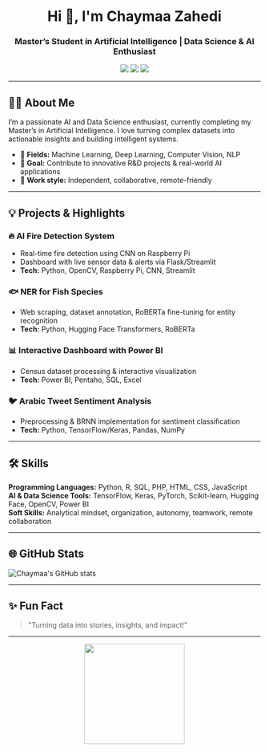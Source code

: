 <h1 align="center">Hi 👋, I'm Chaymaa Zahedi</h1>
<h3 align="center">Master’s Student in Artificial Intelligence | Data Science & AI Enthusiast</h3>

<p align="center">
  <a href="[https://linkedin.com/in/yourprofile](https://www.linkedin.com/in/zahedichaymaa/)"><img src="https://img.shields.io/badge/LinkedIn-0A66C2?style=for-the-badge&logo=linkedin&logoColor=white"/></a>
  <a href="mailto:chayamaazahedi2003@gmail.com"><img src="https://img.shields.io/badge/Email-D14836?style=for-the-badge&logo=gmail&logoColor=white"/></a>
  <a href="#"><img src="https://img.shields.io/badge/Portfolio-FF69B4?style=for-the-badge"/></a>
</p>

---

## 👩‍💻 About Me
I’m a passionate AI and Data Science enthusiast, currently completing my Master’s in Artificial Intelligence. I love turning complex datasets into actionable insights and building intelligent systems.  

- 🔹 **Fields:** Machine Learning, Deep Learning, Computer Vision, NLP  
- 🔹 **Goal:** Contribute to innovative R&D projects & real-world AI applications  
- 🔹 **Work style:** Independent, collaborative, remote-friendly  

---

## 💡 Projects & Highlights

### 🔥 AI Fire Detection System
- Real-time fire detection using CNN on Raspberry Pi  
- Dashboard with live sensor data & alerts via Flask/Streamlit  
- **Tech:** Python, OpenCV, Raspberry Pi, CNN, Streamlit  

### 🐟 NER for Fish Species
- Web scraping, dataset annotation, RoBERTa fine-tuning for entity recognition  
- **Tech:** Python, Hugging Face Transformers, RoBERTa  

### 📊 Interactive Dashboard with Power BI
- Census dataset processing & interactive visualization  
- **Tech:** Power BI, Pentaho, SQL, Excel  

### 🐦 Arabic Tweet Sentiment Analysis
- Preprocessing & BRNN implementation for sentiment classification  
- **Tech:** Python, TensorFlow/Keras, Pandas, NumPy  

---

## 🛠 Skills

**Programming Languages:** Python, R, SQL, PHP, HTML, CSS, JavaScript  
**AI & Data Science Tools:** TensorFlow, Keras, PyTorch, Scikit-learn, Hugging Face, OpenCV, Power BI  
**Soft Skills:** Analytical mindset, organization, autonomy, teamwork, remote collaboration  

---

## 🌐 GitHub Stats
![Chaymaa's GitHub stats](https://github-readme-stats.vercel.app/api?username=your-github-username&show_icons=true&theme=radical)

---

## ✨ Fun Fact
> "Turning data into stories, insights, and impact!"  

---

<p align="center">
  <img src="https://media.giphy.com/media/26BRuo6sLetdllPAQ/giphy.gif" width="200"/>
</p>
